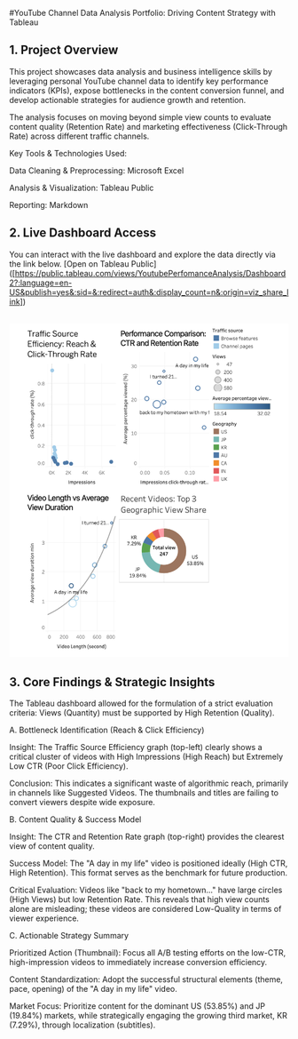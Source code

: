 #YouTube Channel Data Analysis Portfolio: Driving Content Strategy with Tableau


## 1. Project Overview

This project showcases data analysis and business intelligence skills by leveraging personal YouTube channel data to identify key performance indicators (KPIs), expose bottlenecks in the content conversion funnel, and develop actionable strategies for audience growth and retention.

The analysis focuses on moving beyond simple view counts to evaluate content quality (Retention Rate) and marketing effectiveness (Click-Through Rate) across different traffic channels.

Key Tools & Technologies Used:

Data Cleaning & Preprocessing: Microsoft Excel

Analysis & Visualization: Tableau Public

Reporting: Markdown


## 2. Live Dashboard Access


You can interact with the live dashboard and explore the data directly via the link below.
[Open on Tableau Public]
([https://public.tableau.com/views/YoutubePerfomanceAnalysis/Dashboard2?:language=en-US&publish=yes&:sid=&:redirect=auth&:display_count=n&:origin=viz_share_link])

<br> <!-- Add a line break for spacing -->
![Dashboard Preview](DASHBOARD_PREVIEW.png)  <!-- This tag displays the image -->


## 3. Core Findings & Strategic Insights


The Tableau dashboard allowed for the formulation of a strict evaluation criteria: Views (Quantity) must be supported by High Retention (Quality).

A. Bottleneck Identification (Reach & Click Efficiency)

Insight: The Traffic Source Efficiency graph (top-left) clearly shows a critical cluster of videos with High Impressions (High Reach) but Extremely Low CTR (Poor Click Efficiency).

Conclusion: This indicates a significant waste of algorithmic reach, primarily in channels like Suggested Videos. The thumbnails and titles are failing to convert viewers despite wide exposure.

B. Content Quality & Success Model

Insight: The CTR and Retention Rate graph (top-right) provides the clearest view of content quality.

Success Model: The "A day in my life" video is positioned ideally (High CTR, High Retention). This format serves as the benchmark for future production.

Critical Evaluation: Videos like "back to my hometown..." have large circles (High Views) but low Retention Rate. This reveals that high view counts alone are misleading; these videos are considered Low-Quality in terms of viewer experience.

C. Actionable Strategy Summary

Prioritized Action (Thumbnail): Focus all A/B testing efforts on the low-CTR, high-impression videos to immediately increase conversion efficiency.

Content Standardization: Adopt the successful structural elements (theme, pace, opening) of the "A day in my life" video.

Market Focus: Prioritize content for the dominant US (53.85%) and JP (19.84%) markets, while strategically engaging the growing third market, KR (7.29%), through localization (subtitles).
